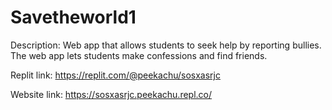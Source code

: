 # Savetheworld1

Description: Web app that allows students to seek help by reporting bullies. The web app lets students make confessions and find friends.

Replit link: https://replit.com/@peekachu/sosxasrjc

Website link: https://sosxasrjc.peekachu.repl.co/
